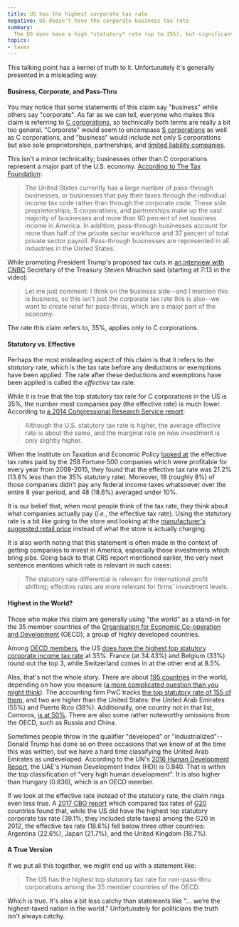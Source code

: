 ```yaml
---
title: US has the highest corporate tax rate
negative: US doesn't have the corporate business tax rate
summary:
  The US does have a high *statutory* rate (up to 35%), but significant deductions and exemptions mean companies actually end up paying a much lower rate; the *effective* tax rate is about average. Furthermore, while the statutory rate is the highest among large, advanced nations, it is not the highest in the world; that distinction goes to the United Arab Emirates with rates up to 55%.
topics:
- taxes
---
```


This talking point has a kernel of truth to it. Unfortunately it's generally presented in a misleading way.

#### Business, Corporate, and Pass-Thru

You may notice that some statements of this claim say "business" while others say "corporate". As far as we can tell, everyone who makes this claim is referring to [C corporations](https://en.wikipedia.org/wiki/C_corporation), so technically both terms are really a bit too general. "Corporate" would seem to encompass [S corporations](https://en.wikipedia.org/wiki/S_corporation) as well as C corporations, and "business" would include not only S corporations but also sole proprietorships, partnerships, and [limited liability companies](https://en.wikipedia.org/wiki/Limited_liability_company).

This isn't a minor technicality; businesses other than C corporations represent a major part of the U.S. economy. [According to The Tax Foundation](https://taxfoundation.org/overview-pass-through-businesses-united-states/):

> The United States currently has a large number of pass-through businesses, or businesses that pay their taxes through the individual income tax code rather than through the corporate code. These sole proprietorships, S corporations, and partnerships make up the vast majority of businesses and more than 60 percent of net business income in America. In addition, pass-through businesses account for more than half of the private sector workforce and 37 percent of total private sector payroll. Pass-through businesses are represented in all industries in the United States.

While promoting President Trump's proposed tax cuts in [an interview with CNBC](http://deliveringalpha.com/video/2017/09/12/watch-cnbcs-full-interview-with-treasury-secretary-steven-mnuchin-from-delivering-alpha.html) Secretary of the Treasury Steven Mnuchin said (starting at 7:13 in the video):

> Let me just comment: I think on the business side--and I mention this is business, so this isn't just the corporate tax rate this is also--we want to create relief for pass-thrus, which are a major part of the economy.

The rate this claim refers to, 35%, applies only to C corporations.

#### Statutory vs. Effective

Perhaps the most misleading aspect of this claim is that it refers to the *statutory* rate, which is the tax rate before any deductions or exemptions have been applied. The rate after these deductions and exemptions have been applied is called the *effective* tax rate.

While it is true that the top statutory tax rate for C corporations in the US is 35%, the number most companies pay (the effective rate) is much lower. According to [a 2014 Congressional Research Service report](https://fas.org/sgp/crs/misc/R41743.pdf):

> Although the U.S. statutory tax rate is higher, the average effective rate is about the same, and the marginal rate on new investment is only slightly higher.

When the Institute on Taxation and Economic Policy [looked at](https://itep.org/the-35-percent-corporate-tax-myth/) the effective tax rates paid by the 258 Fortune 500 companies which were profitable for every year from 2008-2015, they found that the effective tax rate was 21.2% (13.8% less than the 35% statutory rate). Moreover, 18 (roughly 8%) of those companies didn't pay any federal income taxes whatsoever over the entire 8 year period, and 48 (18.6%) averaged under 10%.

It is our belief that, when most people think of the tax rate, they think about what companies actually pay (*i.e.*, the effective tax rate). Using the statutory rate is a bit like going to the store and looking at the [manufacturer's suggested retail price](https://en.wikipedia.org/wiki/List_price) instead of what the store is actually charging.

It is also worth noting that this statement is often made in the context of getting companies to invest in America, especially those investments which bring jobs. Going back to that CRS report mentioned earlier, the very next sentence mentions which rate is relevant in such cases:

> The statutory rate differential is relevant for international profit shifting; effective rates are more relevant for firms' investment levels.

#### Highest in the World?

Those who make this claim are generally using "the world" as a stand-in for the 35 member countries of the [Organisation for Economic Co-operation and Development](http://www.oecd.org/about/) (OECD), a group of highly developed countries.

Among [OECD members](http://www.oecd.org/about/membersandpartners/), the US [does have the highest top statutory corporate income tax rate](http://stats.oecd.org/index.aspx?DataSetCode=TABLE_II1) at 35%. France (at 34.43%) and Belgium (33%) round out the top 3, while Switzerland comes in at the other end at 8.5%.

Alas, that's not the whole story. There are about [195 countries](https://www.state.gov/s/inr/rls/4250.htm) in the world, depending on how you measure ([a more complicated question than you might think](https://www.youtube.com/watch?v=4vsPB_lbo94)). The accounting firm PwC tracks [the top statutory rate of 155 of them](http://taxsummaries.pwc.com/uk/taxsummaries/wwts.nsf/ID/Corporate-income-tax-(CIT)-rates), and two are higher than the United States: the United Arab Emirates (55%) and Puerto Rico (39%). Additionally, one country not in that list, Comoros, [is at 50%](https://www.pwc.co.za/en/assets/pdf/tax-summaries/comoros_2014.pdf). There are also some rather noteworthy omissions from the OECD, such as Russia and China.

Sometimes people throw in the qualifier "developed" or "industrialized"--Donald Trump has done so on three occasions that we know of at the time this was written, but we have a hard time classifying the United Arab Emirates as undeveloped. According to the UN's [2016 Human Development Report](http://hdr.undp.org/sites/default/files/2016_human_development_report.pdf), the UAE's Human Development Index (HDI) is 0.840. That is within the top classification of "very high human development". It is also higher than Hungary (0.836), which is an OECD member.

If we look at the effective rate instead of the statutory rate, the claim rings even less true. A [2017 CBO report](https://www.cbo.gov/system/files/115th-congress-2017-2018/reports/52419-internationaltaxratecomp.pdf) which compared tax rates of [G20](https://en.wikipedia.org/wiki/G20) countries found that, while the US did have the highest top statutory corporate tax rate (39.1%; they included state taxes) among the G20 in 2012, the effective tax rate (18.6%) fell below three other countries: Argentina (22.6%), Japan (21.7%), and the United Kingdom (18.7%).

#### A True Version

If we put all this together, we might end up with a statement like:

> The US has the highest top statutory tax rate for non-pass-thru corporations among the 35 member countries of the OECD.

Which is true. It's also a bit less catchy than statements like "… we’re the highest-taxed nation in the world." Unfortunately for politicians the truth isn't always catchy.
